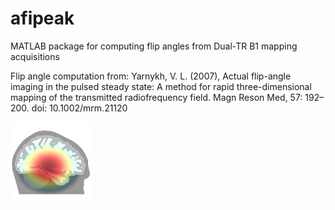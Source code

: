 # afipeak
MATLAB package for computing flip angles from Dual-TR B1 mapping acquisitions

Flip angle computation from:
Yarnykh, V. L. (2007), Actual flip-angle imaging in the pulsed steady state: A method for rapid three-dimensional mapping of the transmitted radiofrequency field. Magn Reson Med, 57: 192–200. doi: 10.1002/mrm.21120

![AFI icon](https://raw.githubusercontent.com/kjamison/afipeak/master/afi_icon_128.png)
